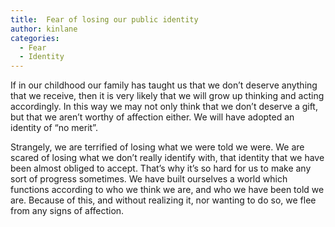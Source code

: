 ```yaml
---
title:  Fear of losing our public identity
author: kinlane
categories:
  - Fear
  - Identity
---
```

If in our childhood our family has taught us that we don’t deserve anything that we receive, then it is very likely that we will grow up thinking and acting accordingly. In this way we may not only think that we don’t deserve a gift, but that we aren’t worthy of affection either. We will have adopted an identity of “no merit”.

Strangely, we are terrified of losing what we were told we were. We are scared of losing what we don’t really identify with, that identity that we have been almost obliged to accept. That’s why it’s so hard for us to make any sort of progress sometimes. We have built ourselves a world which functions according to who we think we are, and who we have been told we are. Because of this, and without realizing it, nor wanting to do so, we flee from any signs of affection.